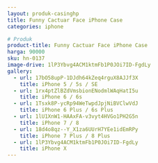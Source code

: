 ```yaml
---
layout: produk-casinghp
title: Funny Cactuar Face iPhone Case
categories: iphone

# Produk
product-title: Funny Cactuar Face iPhone Case
harga: 90000
sku: hn-0137
image-drive: 1lP3Ybvg4ACM1ktmFb1P0JOi7ID-FgdLy
gallery:
  - url: 17bO58upP-1DJdh64kZeq4rguX8AJJf3X
    title: iPhone 5 / 5s / SE
  - url: 1rx4ptZlBZdVmsbionENodmlWAqHatI5u
    title: iPhone 6 / 6s
  - url: 1Tsxk8P-ycRp94WeTwpdJpjNiBVClwVdJ
    title: iPhone 6 Plus / 6s Plus
  - url: 1lU1XnW1-HAAxFA-v3vyt4HVGo1PH2G5n
    title: iPhone 7 / 8
  - url: 18d4o8qz--Y_X1za6UUrH7YEe1idEmRPy
    title: iPhone 7 Plus / 8 Plus
  - url: 1lP3Ybvg4ACM1ktmFb1P0JOi7ID-FgdLy
    title: iPhone X
---
```

